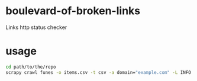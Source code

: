 # boulevard-of-broken-links
Links http status checker

# usage
```bash
cd path/to/the/repo
scrapy crawl funes -o items.csv -t csv -a domain="example.com" -L INFO 
```
